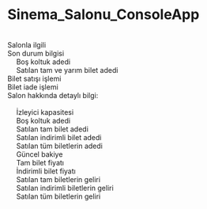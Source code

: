 # Sinema_Salonu_ConsoleApp


 <br />Salonla ilgili
 <br />Son durum bilgisi
 <br /> &emsp;   Boş koltuk adedi
 <br /> &emsp;   Satılan tam ve yarım bilet adedi
 <br />Bilet satışı işlemi
 <br />Bilet iade işlemi
 <br />Salon hakkında detaylı bilgi:
 <br />
 <br /> &emsp;    İzleyici kapasitesi
 <br /> &emsp;    Boş koltuk adedi
 <br /> &emsp;    Satılan tam bilet adedi
 <br /> &emsp;    Satılan indirimli bilet adedi
 <br /> &emsp;    Satılan tüm biletlerin adedi
 <br /> &emsp;    Güncel bakiye
 <br /> &emsp;    Tam bilet fiyatı
 <br /> &emsp;    İndirimli bilet fiyatı
 <br /> &emsp;    Satılan tam biletlerin geliri
 <br /> &emsp;    Satılan indirimli biletlerin geliri
 <br /> &emsp;    Satılan tüm biletlerin geliri
